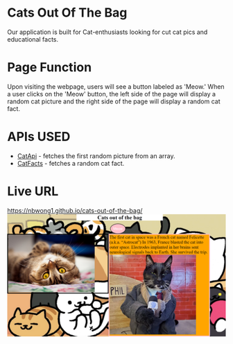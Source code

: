 # Cats Out Of The Bag
Our application is built for Cat-enthusiasts looking for cut cat pics and educational facts.

# Page Function
Upon visiting the webpage, users will see a button labeled as 'Meow.' When a user clicks on the 'Meow' button, the left side of the page will display a random cat picture and the right side of the page will display a random cat fact.

# APIs USED
* [CatApi](https://thecatapi.com/) - fetches the first random picture from an array.
* [CatFacts](https://catfact.ninja/) - fetches a random cat fact. 

# Live URL
https://nbwong1.github.io/cats-out-of-the-bag/ 
![Screenshot](/assets/cat-webpage.png)
